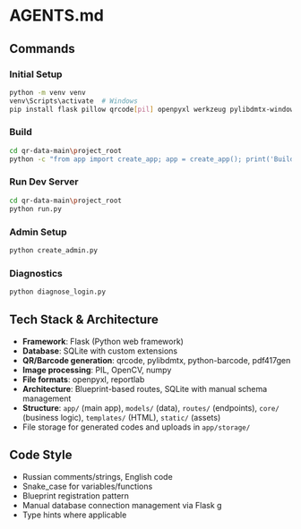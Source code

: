 # AGENTS.md

## Commands

### Initial Setup
```bash
python -m venv venv
venv\Scripts\activate  # Windows
pip install flask pillow qrcode[pil] openpyxl werkzeug pylibdmtx-windows opencv-python pdf417gen barcode python-python-barcode pyzbar pdf417decoder pyzxing reportlab python-dateutil pylibdmtx python-barcode pdf417gen numpy
```

### Build
```bash
cd qr-data-main\project_root
python -c "from app import create_app; app = create_app(); print('Build successful')"
```

### Run Dev Server
```bash
cd qr-data-main\project_root
python run.py
```

### Admin Setup
```bash
python create_admin.py
```

### Diagnostics
```bash
python diagnose_login.py
```

## Tech Stack & Architecture
- **Framework**: Flask (Python web framework)
- **Database**: SQLite with custom extensions
- **QR/Barcode generation**: qrcode, pylibdmtx, python-barcode, pdf417gen
- **Image processing**: PIL, OpenCV, numpy
- **File formats**: openpyxl, reportlab
- **Architecture**: Blueprint-based routes, SQLite with manual schema management
- **Structure**: `app/` (main app), `models/` (data), `routes/` (endpoints), `core/` (business logic), `templates/` (HTML), `static/` (assets)
- File storage for generated codes and uploads in `app/storage/`

## Code Style
- Russian comments/strings, English code
- Snake_case for variables/functions
- Blueprint registration pattern
- Manual database connection management via Flask g
- Type hints where applicable
